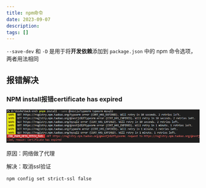 ```yaml
---
title: npm命令
date: 2023-09-07
description: 
tags: []
---
```


`--save-dev` 和 `-D` 是用于将**开发依赖**添加到 `package.json` 中的 npm 命令选项，两者用法相同

## 报错解决

### NPM install报错certificate has expired

![image-20240122170913851](img/npm命令.assets/image-20240122170913851.png)

原因：网络做了代理

解决：取消ssl验证

```
npm config set strict-ssl false
```